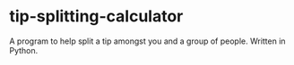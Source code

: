 # tip-splitting-calculator
A program to help split a tip amongst you and a group of people. Written in Python.
